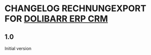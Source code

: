 # CHANGELOG RECHNUNGEXPORT FOR [DOLIBARR ERP CRM](https://www.dolibarr.org)

## 1.0

Initial version
